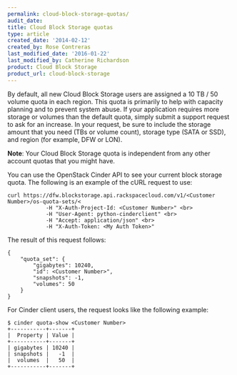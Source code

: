 ```yaml
---
permalink: cloud-block-storage-quotas/
audit_date:
title: Cloud Block Storage quotas
type: article
created_date: '2014-02-12'
created_by: Rose Contreras
last_modified_date: '2016-01-22'
last_modified_by: Catherine Richardson
product: Cloud Block Storage
product_url: cloud-block-storage
---
```


By default, all new Cloud Block Storage users are assigned a 10 TB / 50
volume quota in each region. This quota is primarily to help with
capacity planning and to prevent system abuse. If your application
requires more storage or volumes than the default quota, simply submit a
support request to ask for an increase. In your request, be sure to
include the storage amount that you need (TBs or volume count), storage
type (SATA or SSD), and region (for example, DFW or LON).

**Note**: Your Cloud Block Storage quota is independent from any other
account quotas that you might have.

You can use the OpenStack Cinder API to see your current block storage
quota. The following is an example of the cURL request to use:

    curl https://dfw.blockstorage.api.rackspacecloud.com/v1/<Customer Number>/os-quota-sets/<
                -H "X-Auth-Project-Id: <Customer Number>" <br>
                -H "User-Agent: python-cinderclient" <br>
                -H "Accept: application/json" <br>
                -H "X-Auth-Token: <My Auth Token>"

The result of this request follows:

    {
        "quota_set": {
            "gigabytes": 10240,
            "id": <Customer Number>",
            "snapshots": -1,
            "volumes": 50
        }
    }

For Cinder client users, the request looks like the following example:

    $ cinder quota-show <Customer Number>
    +-----------+-------+
    |  Property | Value |
    +-----------+-------+
    | gigabytes | 10240 |
    | snapshots |   -1  |
    |  volumes  |   50  |
    +-----------+-------+
